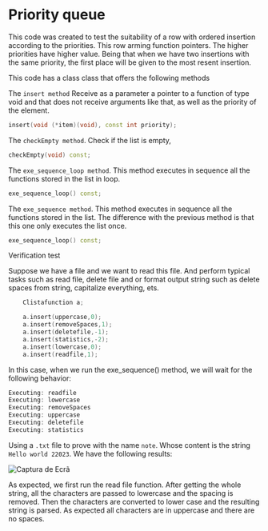 # Priority queue

This code was created to test the suitability of a row with ordered insertion according to the priorities. This row arming function pointers. The higher priorities have higher value. Being that when we have two insertions with the same priority, the first place will be given to the most resent insertion.

This code has a class class that offers the following methods

The ``insert method`` Receive as a parameter a pointer to a function of type void and that does not receive arguments like that, as well as the priority of the element.
```cpp
insert(void (*item)(void), const int priority);
```

The ``checkEmpty method``. Check if the list is empty,
```cpp
checkEmpty(void) const;
```

The ``exe_sequence_loop method``. This method executes in sequence all the functions stored in the list in loop.
```cpp
exe_sequence_loop() const;
```

The ``exe_sequence method``. This method executes in sequence all the functions stored in the list. The difference with the previous method is that this one only executes the list once.
```cpp
exe_sequence_loop() const;
```

Verification test

Suppose we have a file and we want to read this file. And perform typical tasks such as read file, delete file and or format output string such as delete spaces from string, capitalize everything, ets.
```c
    Clistafunction a;

    a.insert(uppercase,0);
    a.insert(removeSpaces,1);
    a.insert(deletefile,-1);
    a.insert(statistics,-2);
    a.insert(lowercase,0);
    a.insert(readfile,1);
```

In this case, when we run the exe_sequence() method, we will wait for the following behavior:

```cpp
Executing: readfile
Executing: lowercase
Executing: removeSpaces
Executing: uppercase
Executing: deletefile
Executing: statistics
```

Using a ``.txt`` file to prove with the name ``note``. Whose content is the string ``Hello world 22023``. We have the following results:

![Captura de Ecrã](https://github.com/AguilaDavid/priority_queue/assets/125582704/2106a7fe-6fa7-43db-946e-a4812239a439)

As expected, we first run the read file function. After getting the whole string, all the characters are passed to lowercase and the spacing is removed. Then the characters are converted to lower case and the resulting string is parsed. As expected all characters are in uppercase and there are no spaces.
